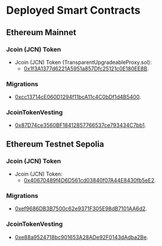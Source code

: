 # Deployed Smart Contracts

## Ethereum Mainnet

### Jcoin (JCN) Token
  - Jcoin (JCN) Token (TransparentUpgradeableProxy.sol):
    - [0x1f3A1377d6221A5951a857Dfc25121c0E180EE8B](https://etherscan.io/token/0x1f3A1377d6221A5951a857Dfc25121c0E180EE8B).

### Migrations
  - [0xcc13714cE060D1294f11bcA11c4C0bDf1d4B5400](https://etherscan.io/address/0xcc13714cE060D1294f11bcA11c4C0bDf1d4B5400).

### JcoinTokenVesting
  - [0x87D74ce3560BF18412857766537ce793434C7bb1](https://etherscan.io/address/0x87D74ce3560BF18412857766537ce793434C7bb1).



## Ethereum Testnet Sepolia

### Jcoin (JCN) Token
  - Jcoin (JCN) Token:
    - [0x40670489f4D6D561cd03840f07A44E8430fb5eE2](https://sepolia.etherscan.io/token/0x40670489f4D6D561cd03840f07A44E8430fb5eE2).

### Migrations
  - [0xef9686DB3B7500c62e9371F305E98dB7101AA6d2](https://sepolia.etherscan.io/address/0xef9686DB3B7500c62e9371F305E98dB7101AA6d2).

### JcoinTokenVesting
  - [0xe88a9524718bc901653A28ADe92F0143dAdba2Be](https://sepolia.etherscan.io/address/0xe88a9524718bc901653A28ADe92F0143dAdba2Be).
